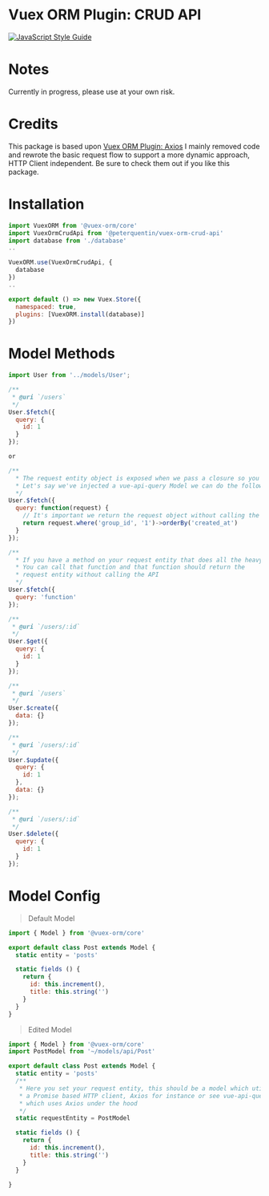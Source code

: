 # Vuex ORM Plugin: CRUD API

[![JavaScript Style Guide](https://img.shields.io/badge/code_style-standard-brightgreen.svg)](https://standardjs.com)

# Notes
Currently in progress, please use at your own risk.

# Credits
This package is based upon [Vuex ORM Plugin: Axios](https://github.com/vuex-orm/plugin-axios)
I mainly removed code and rewrote the basic request flow to support a more dynamic approach, HTTP Client independent.
Be sure to check them out if you like this package.

# Installation
``` js
import VuexORM from '@vuex-orm/core'
import VuexOrmCrudApi from '@peterquentin/vuex-orm-crud-api'
import database from './database'
..

VuexORM.use(VuexOrmCrudApi, {
  database
})
..

export default () => new Vuex.Store({
  namespaced: true,
  plugins: [VuexORM.install(database)]
})

```

# Model Methods
``` js
import User from '../models/User';

/**
 * @uri `/users`
 */
User.$fetch({
  query: {
    id: 1
  }
});

or 

/** 
  * The request entity object is exposed when we pass a closure so you can do some manipulation
  * Let's say we've injected a vue-api-query Model we can do the following: 
  */
User.$fetch({
  query: function(request) {
    // It's important we return the request object without calling the API (so no get(), set() etc..)
    return request.where('group_id', '1')->orderBy('created_at')
  }
});

/** 
  * If you have a method on your request entity that does all the heavy lifting
  * You can call that function and that function should return the 
  * request entity without calling the API
  */
User.$fetch({
  query: 'function'
});

/**
 * @uri `/users/:id`
 */
User.$get({
  query: {
    id: 1
  }
}); 

/**
 * @uri `/users`
 */
User.$create({
  data: {}
});

/**
 * @uri `/users/:id`
 */
User.$update({
  query: {
    id: 1
  },
  data: {}
});

/**
 * @uri `/users/:id`
 */
User.$delete({
  query: {
    id: 1
  }
});
```

# Model Config

> Default Model

``` js
import { Model } from '@vuex-orm/core'

export default class Post extends Model {
  static entity = 'posts'

  static fields () {
    return {
      id: this.increment(),
      title: this.string('')
    }
  }
}
```

> Edited Model

``` js
import { Model } from '@vuex-orm/core'
import PostModel from '~/models/api/Post'

export default class Post extends Model {
  static entity = 'posts'
  /**
   * Here you set your request entity, this should be a model which utilizes 
   * a Promise based HTTP client, Axios for instance or see vue-api-query 
   * which uses Axios under the hood
   */ 
  static requestEntity = PostModel

  static fields () {
    return {
      id: this.increment(),
      title: this.string('')
    }
  }
  
}
```

